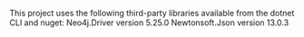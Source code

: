 This project uses the following third-party libraries available from the dotnet CLI and nuget:
  Neo4j.Driver version 5.25.0
  Newtonsoft.Json version 13.0.3

